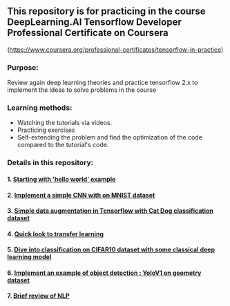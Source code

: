 ## This repository is for practicing in the course DeepLearning.AI Tensorflow Developer Professional Certificate on Coursera 
(https://www.coursera.org/professional-certificates/tensorflow-in-practice)

### Purpose: 
Review again deep learning theories and practice tensorflow 2.x to implement the ideas to solve problems in the course

### Learning methods: 
- Watching the tutorials via videos.
- Practicing exercises
- Self-extending the problem and find the optimization of the code compared to the tutorial's code.

### Details in this repository:
#### 1. [Starting with 'hello world' example](https://github.com/Uchiha-Hieu/Tensorflow-2-x-FundamentalPractices/tree/main/Beginning%20Examples)
#### 2. [Implement a simple CNN with on MNIST dataset](https://github.com/Uchiha-Hieu/Tensorflow-2-x-FundamentalPractices/tree/main/SimpleCNN_MNIST_HANDWRITTEN)
#### 3. [Simple data augmentation in Tensorflow with Cat Dog classification dataset](https://github.com/Uchiha-Hieu/Tensorflow-2-x-FundamentalPractices/tree/main/CatDogClassification_DataAug)
#### 4. [Quick look to transfer learning](https://github.com/Uchiha-Hieu/Tensorflow-2-x-FundamentalPractices/tree/main/TransferLearning)
#### 5. [Dive into classification on CIFAR10 dataset with some classical deep learning model](https://github.com/Uchiha-Hieu/Tensorflow-2-x-FundamentalPractices/tree/main/Image-Classification-on-Cifar10-with-Tensorflow-2-final)
#### 6. [Implement an example of object detection : YoloV1 on geometry dataset](https://github.com/Uchiha-Hieu/Tensorflow-2-x-FundamentalPractices/tree/main/YOLOv1-Implementation-Tensorflow-2)
#### 7. [Brief review of NLP](https://github.com/Uchiha-Hieu/Tensorflow-2-x-FundamentalPractices/tree/main/NLP_Reviews)
